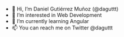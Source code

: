 - 👋 Hi, I’m Daniel Gutiérrez Muñoz (@daguttt)
- 👀 I’m interested in Web Development
- 🌱 I’m currently learning Angular
- 📫 You can reach me on Twitter @daguttt

<!---
dagutx/dagutx is a ✨ special ✨ repository because its `README.md` (this file) appears on your GitHub profile.
You can click the Preview link to take a look at your changes.
--->
